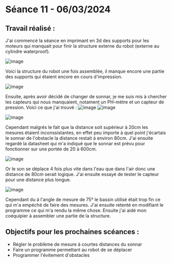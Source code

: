 # **Séance 11 - 06/03/2024**
## Travail réalisé :
J'ai commencé la séance en imprimant en 3d des supports pour les moteurs qui manquait pour finir la structure externe du robot (externe au cylindre waterproof). 

![image](https://github.com/TibaudoRomain/ProjetAR/assets/146826729/5dc6c34f-602b-4669-afc1-a3d6b9ed010e)

Voici la structure du robot une fois assemblée, il manque encore une partie des supports qui étaient encore en cours d'impression.

![image](https://github.com/TibaudoRomain/ProjetAR/assets/146826729/41d3d0a0-1d18-47c8-a4e7-570efd43951e)

Ensuite, après avoir décidé de changer de sonnar, je me suis mis à chercher les capteurs qui nous manquaient, notament un PH-mètre et un capteur de pression. Voici ce que j'ai trouvé : 
![image](https://github.com/TibaudoRomain/ProjetAR/assets/146826729/be23eef5-491e-4650-b3c3-66c0a1e902da)
![image](https://github.com/TibaudoRomain/ProjetAR/assets/146826729/282c95c1-2152-4044-8b24-29195edf3ec5)


![image](https://github.com/TibaudoRomain/ProjetAR/assets/146826729/bbc2f4ea-23b9-41a6-a3ae-a38b474d7573)

Cependant malgrés le fait que la distance soit supèrieur à 20cm les mesures étaient inconssistantes, en effet peu importe à quel point j'écartais le sonnar de l'obstacle la distance restait à environ 80cm. J'ai ensuite regardé la datasheet qui m'a indiqué que le sonnar est prévu pour fonctionner sur une portée de 20 à 600cm. 

![image](https://github.com/TibaudoRomain/ProjetAR/assets/146826729/b10ae711-92df-4588-b5fc-405eb14d2b63)


Or le son se déplace 4 fois plus vite dans l'eau que dans l'air donc une distance de 80cm serait logique.
J'ai ensuite essayé de tester le capteur pour une distance plus longue. 

![image](https://github.com/TibaudoRomain/ProjetAR/assets/146826729/14af167a-bfdb-43d0-a666-dfacb8b839b0)

Cependant du à l'angle de mesure de 75° le bassin utilisé était trop fin ce qui m'a empéché de faire des mesures. J'ai ensuite retenté en modifiant le programme ce qui m'a rendu la même chose. Ensuite j'ai aidé mon coéquipier à assembler une partie de la structure.

## Objectifs pour les prochaines scéances :
- Régler le problème de mesure à courtes distances du sonnar
- Faire un programme permettant au robot de se déplacer
- Programmer l'évitement d'obstacles
